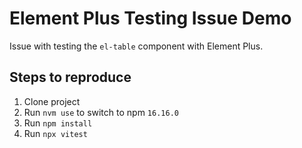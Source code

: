 # Element Plus Testing Issue Demo

Issue with testing the `el-table` component with Element Plus.

## Steps to reproduce

 1. Clone project
 2. Run `nvm use` to switch to npm `16.16.0`
 3. Run `npm install`
 4. Run `npx vitest`
